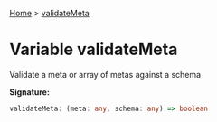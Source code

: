 [Home](../index.md) &gt; [validateMeta](./validatemeta.md)

# Variable validateMeta

Validate a meta or array of metas against a schema

<b>Signature:</b>

```typescript
validateMeta: (meta: any, schema: any) => boolean
```
